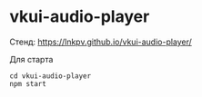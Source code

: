 # vkui-audio-player

Стенд:
https://lnkpv.github.io/vkui-audio-player/

Для старта
```
cd vkui-audio-player
npm start
```
